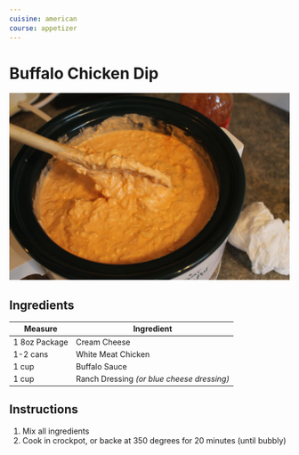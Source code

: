 ```yaml
---
cuisine: american
course: appetizer
---
```


# Buffalo Chicken Dip

![Photo](buffalo-chicken-dip.jpg)

## Ingredients

Measure|Ingredient
---|---
1 8oz Package|Cream Cheese
1-2 cans|White Meat Chicken
1 cup|Buffalo Sauce
1 cup|Ranch Dressing *(or blue cheese dressing)*

## Instructions

1. Mix all ingredients
2. Cook in crockpot, or backe at 350 degrees for 20 minutes (until bubbly)